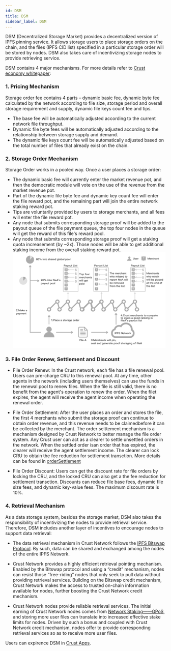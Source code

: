 ```yaml
---
id: DSM
title: DSM
sidebar_label: DSM
---
```



DSM (Decentralized Storage Market) provides a decentralized version of IPFS pinning service. It allows storage users to place storage orders on the chain, and the files (IPFS CID list) specified in a particular storage order will be stored by nodes. DSM also takes care of incentivizing storage nodes to provide retrieving service.

DSM contains 4 major mechanisms. For more details refer to [Crust economy whitepaper](https://crust-data.oss-cn-shanghai.aliyuncs.com/crust-home/whitepapers/ecowhitepaper_en.pdf):
### 1. Pricing Mechanism
Storage order fee contains 4 parts – dynamic basic fee, dynamic byte fee calculated by the network according to file size, storage period and overall storage requirement and supply, dynamic file keys count fee and tips.

* The base fee will be automatically adjusted according to the current network file throughput.
* Dynamic file byte fees will be automatically adjusted according to the relationship between storage supply and demand.
* The dynamic file keys count fee will be automatically adjusted based on the total number of files that already exist on the chain.
### 2. Storage Order Mechanism
Storage Order works in a pooled way. Once a user places a storage order:

   * The dynamic basic fee will currently enter the market revenue pot, and then the democratic module will vote on the use of the revenue from the market revenue pot.
   * Part of the dynamic file byte fee and dynamic key count fee will enter the file reward pot, and the remaining part will join the entire network staking reward pot.
   * Tips are voluntarily provided by users to storage merchants, and all fees will enter the file reward pot.
   * Any node that submits corresponding storage proof will be added to the payout queue of the file payment queue, the top four nodes in the queue will get the reward of this file's reward pool.
   * Any node that submits corresponding storage proof will get a staking quota increasement (by ~2x). Those nodes will be able to get additional staking income from the overall staking reward pot.
![dsm](assets/merchant/dsm.png)

### 3. File Order Renew, Settlement and Discount
* File Order Renew:
In the Crust network, each file has a file renewal pool. Users can pre-charge CRU to this renewal pool. At any time, other agents in the network (including users themselves) can use the
funds in the renewal pool to renew files. When the file is still valid, there is no benefit from
the agent's operation to renew the order. When the filet expires, the agent will receive the
agent income when operating the renewal order.


* File Order Settlement:
After the user places an order and stores the file, the first 4 merchants who submit the storage proof can continue to obtain order revenue, and this revenue needs to be claimedbefore it can be collected by the merchant. The order selttement mechanism is a mechanism designed by Crust Network to better manage the file order system. Any Crust user can act as a clearer to settle unsettled orders in the network. When the settled order isan order that has expired, the clearer will receive the agent settlement income. The clearer can lock CRU to obtain the fee reduction for settlement transction. More details can be found in [orderSettlement](orderSettlement.md)

* File Order Discount: Users can get the discount rate for file orders by locking the CRU, and the locked CRU can also get a the fee reduction for settlement transction. Discounts can reduce file base fees, dynamic file size fees, and dynamic key-value fees. The maximum discount rate is 10%.

### 4. Retrieval Mechanism
As a data storage system, besides the storage market, DSM also takes the responsibility of incentivizing the nodes to provide retrieval service. Therefore, DSM includes another layer of incentives to encourage nodes to support data retrieval:

   * The data retrieval mechanism in Crust Network follows the [IPFS Bitswap Protocol](https://docs.ipfs.io/concepts/bitswap/). By such, data can be shared and exchanged among the nodes of the entire IPFS Network.

   * Crust Network provides a highly efficient retrieval pointing mechanism. Enabled by the Bitswap protocol and using a “credit” mechanism, nodes can resist those “free-riding” nodes that only seek to pull data without providing retrieval services. Building on the Bitswap credit mechanism, Crust Network makes the access to trusted on-chain information available for nodes, further boosting the Crust Network credit mechanism.

   * Crust Network nodes provide reliable retrieval services. The initial earning of Crust Network nodes comes from [Network Staking——GPoS](GPoS.md), and storing more user files can translate into increased effective stake limits for nodes. Driven by such a bonus and coupled with Crust Network credit mechanism, nodes offer to provide corresponding retrieval services so as to receive more user files.

Users can expirence DSM in [Crust Apps](https://apps.crust.network/#/storage).
